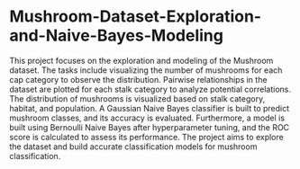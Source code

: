 # Mushroom-Dataset-Exploration-and-Naive-Bayes-Modeling

This project focuses on the exploration and modeling of the Mushroom dataset. The tasks include visualizing the number of mushrooms for each cap category to observe the distribution. Pairwise relationships in the dataset are plotted for each stalk category to analyze potential correlations. The distribution of mushrooms is visualized based on stalk category, habitat, and population. A Gaussian Naive Bayes classifier is built to predict mushroom classes, and its accuracy is evaluated. Furthermore, a model is built using Bernoulli Naive Bayes after hyperparameter tuning, and the ROC score is calculated to assess its performance. The project aims to explore the dataset and build accurate classification models for mushroom classification.
